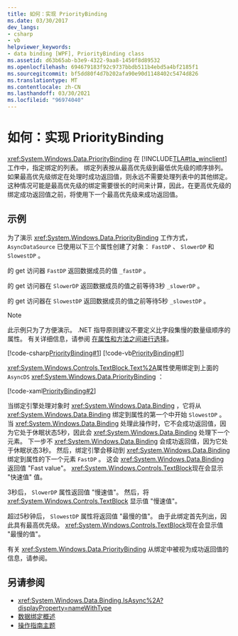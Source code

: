 ```yaml
---
title: 如何：实现 PriorityBinding
ms.date: 03/30/2017
dev_langs:
- csharp
- vb
helpviewer_keywords:
- data binding [WPF], PriorityBinding class
ms.assetid: d63b65ab-b3e9-4322-9aa8-1450f8d89532
ms.openlocfilehash: 694679183f92c9737bbdb511b4ebd5a4bf2185f1
ms.sourcegitcommit: bf5dd80f4d7b202afa90e90d1148402c5474d826
ms.translationtype: MT
ms.contentlocale: zh-CN
ms.lasthandoff: 03/30/2021
ms.locfileid: "96974040"
---
```

# <a name="how-to-implement-prioritybinding"></a>如何：实现 PriorityBinding

<xref:System.Windows.Data.PriorityBinding> 在 [!INCLUDE[TLA#tla_winclient](../../../includes/tlasharptla-winclient-md.md)] 工作中，指定绑定的列表。 绑定列表按从最高优先级到最低优先级的顺序排列。 如果最高优先级绑定在处理时成功返回值，则永远不需要处理列表中的其他绑定。 这种情况可能是最高优先级的绑定需要很长的时间来计算，因此，在更高优先级的绑定成功返回值之前，将使用下一个最高优先级来成功返回值。  
  
## <a name="example"></a>示例  

 为了演示 <xref:System.Windows.Data.PriorityBinding> 工作方式， `AsyncDataSource` 已使用以下三个属性创建了对象： `FastDP` 、 `SlowerDP` 和 `SlowestDP` 。  
  
 的 get 访问器 `FastDP` 返回数据成员的值 `_fastDP` 。  
  
 的 get 访问器在 `SlowerDP` 返回数据成员的值之前等待3秒 `_slowerDP` 。  
  
 的 get 访问器在 `SlowestDP` 返回数据成员的值之前等待5秒 `_slowestDP` 。  
  
> [!NOTE]
> 此示例只为了方便演示。 .NET 指导原则建议不要定义比字段集慢的数量级顺序的属性。 有关详细信息，请参阅 [在属性和方法之间进行选择](/previous-versions/dotnet/netframework-4.0/ms229054(v=vs.100))。  
  
 [!code-csharp[PriorityBinding#1](~/samples/snippets/csharp/VS_Snippets_Wpf/PriorityBinding/CSharp/Window1.xaml.cs#1)]
 [!code-vb[PriorityBinding#1](~/samples/snippets/visualbasic/VS_Snippets_Wpf/PriorityBinding/VisualBasic/AsyncDataSource.vb#1)]  
  
 <xref:System.Windows.Controls.TextBlock.Text%2A>属性使用绑定到上面的 `AsyncDS` <xref:System.Windows.Data.PriorityBinding> ：  
  
 [!code-xaml[PriorityBinding#2](~/samples/snippets/csharp/VS_Snippets_Wpf/PriorityBinding/CSharp/Window1.xaml#2)]  
  
 当绑定引擎处理对象时 <xref:System.Windows.Data.Binding> ，它将从 <xref:System.Windows.Data.Binding> 绑定到属性的第一个中开始 `SlowestDP` 。 当 <xref:System.Windows.Data.Binding> 处理此操作时，它不会成功返回值，因为它处于休眠状态5秒，因此会 <xref:System.Windows.Data.Binding> 处理下一个元素。 下一步不 <xref:System.Windows.Data.Binding> 会成功返回值，因为它处于休眠状态3秒。 然后，绑定引擎会移动到 <xref:System.Windows.Data.Binding> 绑定到属性的下一个元素 `FastDP` 。 这会 <xref:System.Windows.Data.Binding> 返回值 "Fast value"。 <xref:System.Windows.Controls.TextBlock>现在会显示 "快速值" 值。  
  
 3秒后， `SlowerDP` 属性返回值 "慢速值"。 然后，将 <xref:System.Windows.Controls.TextBlock> 显示值 "慢速值"。  
  
 超过5秒钟后， `SlowestDP` 属性将返回值 "最慢的值"。 由于此绑定首先列出，因此具有最高优先级。 <xref:System.Windows.Controls.TextBlock>现在会显示值 "最慢的值"。  
  
 有关 <xref:System.Windows.Data.PriorityBinding> 从绑定中被视为成功返回值的信息，请参阅。  
  
## <a name="see-also"></a>另请参阅

- <xref:System.Windows.Data.Binding.IsAsync%2A?displayProperty=nameWithType>
- [数据绑定概述](/dotnet/desktop-wpf/data/data-binding-overview)
- [操作指南主题](data-binding-how-to-topics.md)
